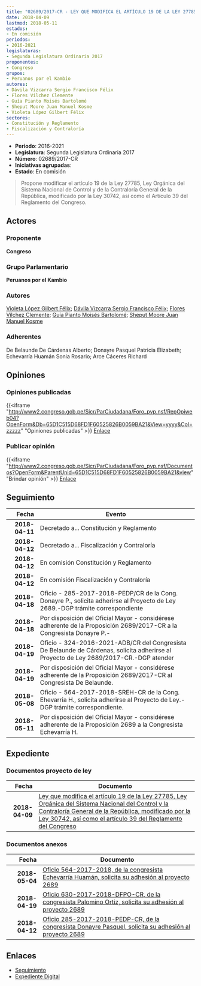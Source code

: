 ```yaml
---
title: "02689/2017-CR - LEY QUE MODIFICA EL ARTÍCULO 19 DE LA LEY 27785, LEY ORGÁNICA DEL SISTEMA NACIONAL DE CONTROL Y DE LA CONTRALORÍA GENERAL DE LA REPÚBLICA, MODIFICADO POR LA LEY 30742, ASÍ COMO EL ARTÍCULO 39 DEL REGLAMENTO DEL CONGRESO"
date: 2018-04-09
lastmod: 2018-05-11
estados:
- En comisión
periodos:
- 2016-2021
legislaturas:
- Segunda Legislatura Ordinaria 2017
proponentes:
- Congreso
grupos:
- Peruanos por el Kambio
autores:
- Dávila Vizcarra Sergio Francisco Félix
- Flores Vílchez Clemente
- Guía Pianto Moisés Bartolomé
- Sheput Moore Juan Manuel Kosme
- Violeta López Gilbert Félix
sectores:
- Constitución y Reglamento
- Fiscalización y Contraloría
---
```

- **Periodo**: 2016-2021
- **Legislatura**: Segunda Legislatura Ordinaria 2017
- **Número**: 02689/2017-CR
- **Iniciativas agrupadas**: 
- **Estado**: En comisión

> Propone modificar el artículo 19 de la Ley 27785, Ley Orgánica del Sistema Nacional de Control y de la Contraloría General de la República, modificado por la Ley 30742, así como el Artículo 39 del Reglamento del Congreso.


## Actores

### Proponente

**Congreso**

### Grupo Parlamentario

**Peruanos por el Kambio**

### Autores

[Violeta López Gilbert Félix](mailto:mailto:gvioleta@congreso.gob.pe); [Dávila Vizcarra Sergio Francisco Félix](mailto:mailto:sdavila@congreso.gob.pe); [Flores Vílchez Clemente](mailto:mailto:cflores@congreso.gob.pe); [Guía Pianto Moisés Bartolomé](mailto:mailto:mguia@congreso.gob.pe); [Sheput Moore Juan Manuel Kosme](mailto:mailto:jsheput@congreso.gob.pe)

### Adherentes

De Belaunde De Cárdenas Alberto; Donayre Pasquel Patricia Elizabeth; Echevarría Huamán Sonia Rosario; Arce Cáceres Richard

## Opiniones

### Opiniones publicadas

{{<iframe "http://www2.congreso.gob.pe/Sicr/ParCiudadana/Foro_pvp.nsf/RepOpiweb04?OpenForm&Db=65D1C515D68FD1F60525826B0059BA21&View=yyyy&Col=zzzzz" "Opiniones publicadas" >}}
[Enlace](http://www2.congreso.gob.pe/Sicr/ParCiudadana/Foro_pvp.nsf/RepOpiweb04?OpenForm&Db=65D1C515D68FD1F60525826B0059BA21&View=yyyy&Col=zzzzz)

### Publicar opinión

{{<iframe "http://www2.congreso.gob.pe/Sicr/ParCiudadana/Foro_pvp.nsf/Documentos?OpenForm&ParentUnid=65D1C515D68FD1F60525826B0059BA21&view" "Brindar opinión" >}}
[Enlace](http://www2.congreso.gob.pe/Sicr/ParCiudadana/Foro_pvp.nsf/Documentos?OpenForm&ParentUnid=65D1C515D68FD1F60525826B0059BA21&view)


## Seguimiento

| Fecha | Evento |
|------:|--------|
| **2018-04-11** | Decretado a... Constitución y Reglamento |
| **2018-04-12** | Decretado a... Fiscalización y Contraloría |
| **2018-04-12** | En comisión Constitución y Reglamento |
| **2018-04-12** | En comisión Fiscalización y Contraloría |
| **2018-04-18** | Oficio - 285-2017-2018-PEDP/CR de la Cong. Donayre P., solicita adherirse al Proyecto de Ley 2689.-DGP trámite correspondiente |
| **2018-04-18** | Por disposición del Oficial Mayor - considérese adherente de la Proposición 2689/2017-CR a la Congresista Donayre P.- |
| **2018-04-19** | Oficio - 324-2016-2021-ADB/CR del Congresista De Belaunde de Cárdenas, solicita adherirse al Proyecto de Ley 2689/2017-CR.-DGP atender |
| **2018-04-19** | Por disposición del Oficial Mayor - considérese adherente de la Proposición 2689/2017-CR al Congresista De Belaunde. |
| **2018-05-08** | Oficio - 564-2017-2018-SREH-CR de la Cong. Ehevarria H., solicita adherirse al Proyecto de Ley.-DGP trámite correspondiente. |
| **2018-05-11** | Por disposición del Oficial Mayor - considérese adherente de la Proposición 2689 a la Congresista Echevarría H. |

## Expediente

### Documentos proyecto de ley

| Fecha | Documento |
|------:|-----------|
| **2018-04-09** | [Ley que modifica el artículo 19 de la Ley 27785, Ley Orgánica del Sistema Nacional del Control y la Contraloría General de la República, modificado por la Ley 30742, así como el artículo 39 del Reglamento del Congreso](http://www.leyes.congreso.gob.pe/Documentos/2016_2021/Proyectos_de_Ley_y_de_Resoluciones_Legislativas/PL0268920180409.pdf) |

### Documentos anexos

| Fecha | Documento |
|------:|-----------|
| **2018-05-04** | [Oficio 564-2017-2018, de la congresista Echevarría Huamán, solicita su adhesión al proyecto 2689](http://www.leyes.congreso.gob.pe/Documentos/2016_2021/Oficios/Congresistas/OFICIO-564-2017-2018-SREH-CR.pdf) |
| **2018-04-19** | [Oficio 630-2017-2018-DFPO-CR, de la congresista Palomino Ortiz, solicita su adhesión al proyecto 2689](http://www.leyes.congreso.gob.pe/Documentos/2016_2021/Adhesiones/Proyectos_de_Ley/OFICIO-630-2017-2018-DFPO-CR.PDF) |
| **2018-04-12** | [Oficio 285-2017-2018-PEDP-CR, de la congresista Donayre Pasquel, solicita su adhesión al proyecto 2689](http://www.leyes.congreso.gob.pe/Documentos/2016_2021/Adhesiones/Proyectos_de_Ley/OFICIO-285-2017-2018-PEDP-CR.pdf) |

## Enlaces

- [Seguimiento](http://www2.congreso.gob.pe/Sicr/TraDocEstProc/CLProLey2016.nsf/f7fff46988ca05b1052578e100829cc7/b632491ac35268910525826d0062ef5a?OpenDocument)
- [Expediente Digital](http://www2.congreso.gob.pe/Sicr/TraDocEstProc/Expvirt_2011.nsf/visbusqptramdoc1621/02689?opendocument)

